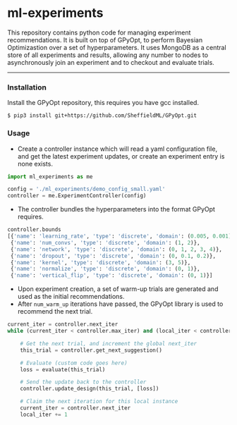 # ml-experiments
This repository contains python code for managing experiment recommendations. It is built on top of GPyOpt, to perform Bayesian Optimizastion over a set of hyperparameters. It uses MongoDB as a central store of all experiments and results, allowing any number to nodes to asynchronously join an experiment and to checkout and evaluate trials.

---


### Installation

Install the GPyOpt repository, this requires you have gcc installed.

```
$ pip3 install git+https://github.com/SheffieldML/GPyOpt.git
```


### Usage

 - Create a controller instance which will read a yaml configuration file, and get the latest experiment updates, or create an experiment entry is none exists.

``` python
import ml_experiments as me

config = './ml_experiments/demo_config_small.yaml'
controller = me.ExperimentController(config)
```

 - The controller bundles the hyperparameters into the format GPyOpt requires.

``` python
controller.bounds
[{'name': 'learning_rate', 'type': 'discrete', 'domain': (0.005, 0.001)},
 {'name': 'num_convs', 'type': 'discrete', 'domain': (1, 2)},
 {'name': 'network', 'type': 'discrete', 'domain': (0, 1, 2, 3, 4)},
 {'name': 'dropout', 'type': 'discrete', 'domain': (0, 0.1, 0.2)},
 {'name': 'kernel', 'type': 'discrete', 'domain': (3, 5)},
 {'name': 'normalize', 'type': 'discrete', 'domain': (0, 1)},
 {'name': 'vertical_flip', 'type': 'discrete', 'domain': (0, 1)}]
```

 - Upon experiment creation, a set of warm-up trials are generated and used as the initial recommendations.  
 - After `num_warm_up` iterations have passed, the GPyOpt library is used to recommend the next trial.

``` python
current_iter = controller.next_iter
while (current_iter < controller.max_iter) and (local_iter < controller.max_local_iter):

    # Get the next trial, and increment the global next_iter
    this_trial = controller.get_next_suggestion()

    # Evaluate (custom code goes here)
    loss = evaluate(this_trial)

    # Send the update back to the controller
    controller.update_design(this_trial, [loss])

    # Claim the next iteration for this local instance
    current_iter = controller.next_iter
    local_iter += 1
```